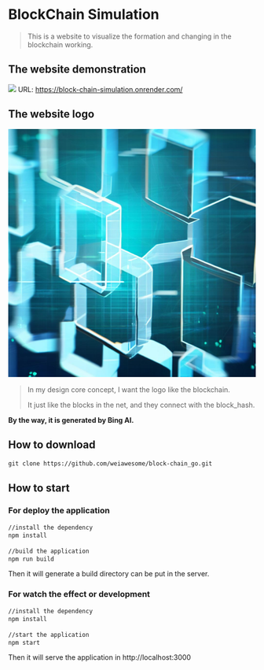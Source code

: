 # BlockChain Simulation
> This is a website to visualize the formation and changing in the blockchain working.
## The website demonstration
![](https://hackmd.io/_uploads/S1aoOuVy6.png)
URL: https://block-chain-simulation.onrender.com/

## The website logo
![](public/logo.png)

>In my design core concept, I want the logo like the blockchain.
> 
>It just like the blocks in the net, and they connect with the block_hash.
> 
**By the way, it is generated by Bing AI.**

## How to download
```shell
git clone https://github.com/weiawesome/block-chain_go.git
```
## How to start
### For deploy the application
```shell
//install the dependency
npm install

//build the application
npm run build
```
Then it will generate a build directory can be put in the server.
### For watch the effect or development
```shell
//install the dependency
npm install

//start the application
npm start
```
Then it will serve the application in http://localhost:3000 

